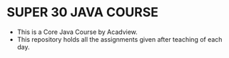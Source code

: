 # SUPER 30 JAVA COURSE
- This is a Core Java Course by Acadview.
- This repository holds all the assignments given after teaching of each day.
